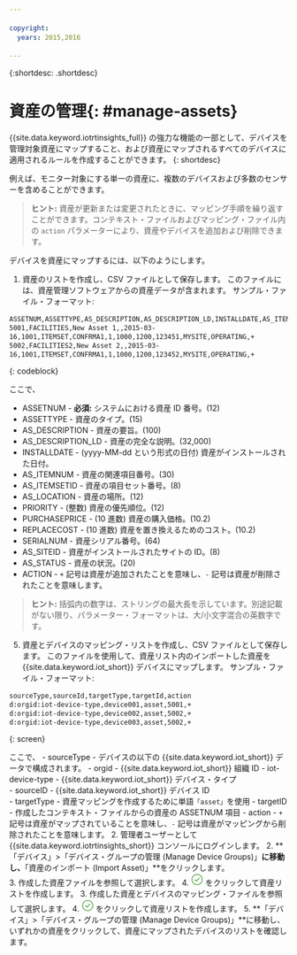 ```yaml
---

copyright:
  years: 2015,2016

---
```


{:shortdesc: .shortdesc}

# 資産の管理{: #manage-assets}

{{site.data.keyword.iotrtinsights_full}} の強力な機能の一部として、デバイスを管理対象資産にマップすること、および資産にマップされるすべてのデバイスに適用されるルールを作成することができます。
{: shortdesc}

例えば、モニター対象にする単一の資産に、複数のデバイスおよび多数のセンサーを含めることができます。

>**ヒント:** 資産が更新または変更されたときに、マッピング手順を繰り返すことができます。コンテキスト・ファイルおよびマッピング・ファイル内の `action` パラメーターにより、資産やデバイスを追加および削除できます。

デバイスを資産にマップするには、以下のようにします。
1. 資産のリストを作成し、CSV ファイルとして保存します。
このファイルには、資産管理ソフトウェアからの資産データが含まれます。
サンプル・ファイル・フォーマット:
```
ASSETNUM,ASSETTYPE,AS_DESCRIPTION,AS_DESCRIPTION_LD,INSTALLDATE,AS_ITEMNUM,AS_ITEMSETID,AS_LOCATION,PRIORITY,PURCHASEPRICE,REPLACECOST,SERIALNUM,AS_SITEID,AS_STATUS,ACTION  
5001,FACILITIES,New Asset 1,,2015-03-16,1001,ITEMSET,CONFRMA1,1,1000,1200,123451,MYSITE,OPERATING,+    
5002,FACILITIES2,New Asset 2,,2015-03-16,1001,ITEMSET,CONFRMA1,1,1000,1200,123452,MYSITE,OPERATING,+
```
{: codeblock}

  ここで、  
  - ASSETNUM - **必須:** システムにおける資産 ID 番号。(12)
  - ASSETTYPE - 資産のタイプ。(15)
  - AS_DESCRIPTION - 資産の要旨。(100)
  - AS_DESCRIPTION_LD - 資産の完全な説明。(32,000)
  - INSTALLDATE - (yyyy-MM-dd という形式の日付) 資産がインストールされた日付。
  - AS_ITEMNUM - 資産の関連項目番号。(30)
  - AS_ITEMSETID - 資産の項目セット番号。(8)
  - AS_LOCATION - 資産の場所。(12)
  - PRIORITY - (整数) 資産の優先順位。(12)
  - PURCHASEPRICE - (10 進数) 資産の購入価格。(10.2)
  - REPLACECOST - (10 進数) 資産を置き換えるためのコスト。(10.2)
  - SERIALNUM - 資産シリアル番号。(64)
  - AS_SITEID - 資産がインストールされたサイトの ID。(8)
  - AS_STATUS - 資産の状況。(20)
  - ACTION - `+` 記号は資産が追加されたことを意味し、`-` 記号は資産が削除されたことを意味します。  
  >**ヒント:** 括弧内の数字は、ストリングの最大長を示しています。別途記載がない限り、パラメーター・フォーマットは、大/小文字混合の英数字です。
5. 資産とデバイスのマッピング・リストを作成し、CSV ファイルとして保存します。
  このファイルを使用して、資産リスト内のインポートした資産を {{site.data.keyword.iot_short}} デバイスにマップします。
  サンプル・ファイル・フォーマット:
  ```
  sourceType,sourceId,targetType,targetId,action  
  d:orgid:iot-device-type,device001,asset,5001,+  
  d:orgid:iot-device-type,device002,asset,5002,+  
  d:orgid:iot-device-type,device003,asset,5002,+  
  ```
  {: screen}   

  ここで、
    - sourceType - デバイスの以下の {{site.data.keyword.iot_short}} データで構成されます。
      - orgid - {{site.data.keyword.iot_short}} 組織 ID
      - iot-device-type - {{site.data.keyword.iot_short}} デバイス・タイプ  
    - sourceID - {{site.data.keyword.iot_short}} デバイス ID  
    - targetType - 資産マッピングを作成するために単語`「asset」`を使用
    - targetID - 作成したコンテキスト・ファイルからの資産の ASSETNUM 項目
    - action - `+` 記号は資産がマップされていることを意味し、`-` 記号は資産がマッピングから削除されたことを意味します。
2. 管理者ユーザーとして {{site.data.keyword.iotrtinsights_short}} コンソールにログインします。
2. **「デバイス」>「デバイス・グループの管理 (Manage Device Groups)」**に移動し、**「資産のインポート (Import Asset)」**をクリックします。  
3. 作成した資産ファイルを参照して選択します。
4. ![「作成」アイコン](images/create.png "「作成」アイコン") をクリックして資産リストを作成します。
3. 作成した資産とデバイスのマッピング・ファイルを参照して選択します。
4. ![「作成」アイコン](images/create.png "「作成」アイコン") をクリックして資産リストを作成します。
5. **「デバイス」>「デバイス・グループの管理 (Manage Device Groups)」**に移動し、いずれかの資産をクリックして、資産にマップされたデバイスのリストを確認します。

